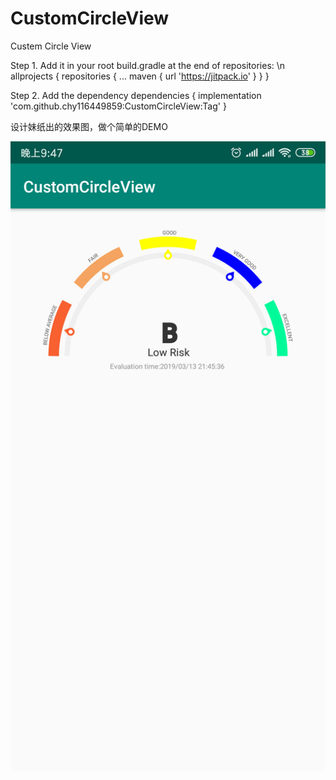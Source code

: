 # CustomCircleView
Custem Circle  View

  Step 1. Add it in your root build.gradle at the end of repositories:
    \n
  allprojects {
		repositories {
			...
			maven { url 'https://jitpack.io' }
		}
	}
  
  Step 2. Add the dependency
  dependencies {
	        implementation 'com.github.chy116449859:CustomCircleView:Tag'
	}

设计妹纸出的效果图，做个简单的DEMO

![iamge](https://github.com/chy116449859/CustomCircleView/blob/master/image/20190310190654.png)
